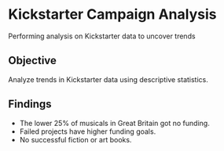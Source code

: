 # Kickstarter Campaign Analysis
Performing analysis on Kickstarter data to uncover trends

## Objective

Analyze trends in Kickstarter data using descriptive statistics.

## Findings

- The lower 25% of musicals in Great Britain got no funding.
- Failed projects have higher funding goals.
- No successful fiction or art books.
